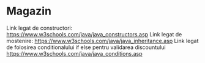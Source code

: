 # Magazin
Link legat de constructori:  https://www.w3schools.com/java/java_constructors.asp
Link legat de mostenire: https://www.w3schools.com/java/java_inheritance.asp 
Link legat de folosirea conditionalului if else pentru validarea discountului  https://www.w3schools.com/java/java_conditions.asp
